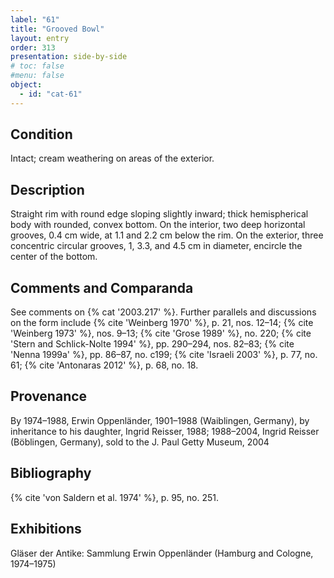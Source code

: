 ```yaml
---
label: "61"
title: "Grooved Bowl"
layout: entry
order: 313
presentation: side-by-side
# toc: false
#menu: false 
object:
  - id: "cat-61"
---
```


## Condition

Intact; cream weathering on areas of the exterior.

## Description

Straight rim with round edge sloping slightly inward; thick hemispherical body with rounded, convex bottom. On the interior, two deep horizontal grooves, 0.4 cm wide, at 1.1 and 2.2 cm below the rim. On the exterior, three concentric circular grooves, 1, 3.3, and 4.5 cm in diameter, encircle the center of the bottom.

## Comments and Comparanda

See comments on {% cat '2003.217' %}. Further parallels and discussions on the form include {% cite 'Weinberg 1970' %}, p. 21, nos. 12–14; {% cite 'Weinberg 1973' %}, nos. 9–13; {% cite 'Grose 1989' %}, no. 220; {% cite 'Stern and Schlick-Nolte 1994' %}, pp. 290–294, nos. 82–83; {% cite 'Nenna 1999a' %}, pp. 86–87, no. c199; {% cite 'Israeli 2003' %}, p. 77, no. 61; {% cite 'Antonaras 2012' %}, p. 68, no. 18.

## Provenance

By 1974–1988, Erwin Oppenländer, 1901–1988 (Waiblingen, Germany), by inheritance to his daughter, Ingrid Reisser, 1988; 1988–2004, Ingrid Reisser (Böblingen, Germany), sold to the J. Paul Getty Museum, 2004

## Bibliography

{% cite 'von Saldern et al. 1974' %}, p. 95, no. 251.

## Exhibitions

Gläser der Antike: Sammlung Erwin Oppenländer (Hamburg and Cologne, 1974–1975)